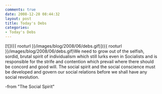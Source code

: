 ```yaml
---
comments: true
date: 2008-12-28 08:44:32
layout: post
title: Today's Debs
categories:
- Today's Debs
---
```


[![]({{ rooturl }}/images/blog/2008/06/debs.gif)]({{ rooturl }}/images/blog/2008/06/debs.gif)We need to grow out of the selfish, sordid, brutal spirit of individualism which still lurks even in Socialists and is responsible for the strife and contention which prevail where there should be concord and good will. The social spirit and the social conscience must be developed and govern our social relations before we shall have any social revolution.<!-- more -->

-from "The Social Spirit"
